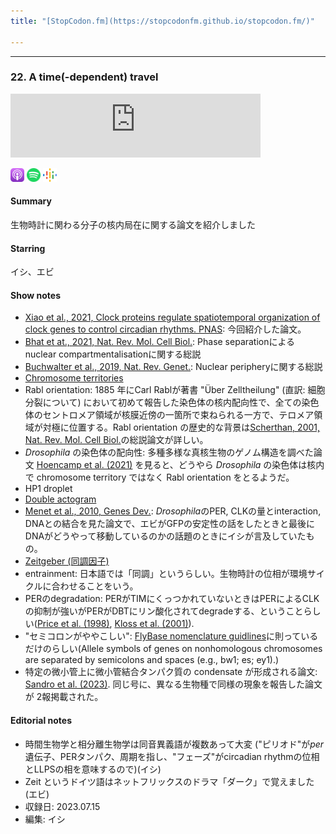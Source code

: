 ```yaml
---
title: "[StopCodon.fm](https://stopcodonfm.github.io/stopcodon.fm/)"

---
```

-------
### 22. A time(-dependent) travel

<iframe src="https://podcasters.spotify.com/pod/show/stopcodon/embed/episodes/22--A-time-dependent-travel-e27f3j8" height="102px" width="400px" frameborder="0" scrolling="no"></iframe>


[<img src="https://raw.githubusercontent.com/StopCodonfm/stopcodon/main/logos/apple-podcasts.png" width="22px">]()
[<img src="https://raw.githubusercontent.com/StopCodonfm/stopcodon/main/logos/spotify.png" width="22px">]()
[<img src="https://raw.githubusercontent.com/StopCodonfm/stopcodon/main/logos/google-podcasts.png" width="22px">]()

#### Summary
生物時計に関わる分子の核内局在に関する論文を紹介しました

#### Starring
イシ、エビ

#### Show notes

+ [Xiao et al., 2021, Clock proteins regulate spatiotemporal organization of clock genes to control circadian rhythms. PNAS](https://www.pnas.org/doi/suppl/10.1073/pnas.2019756118): 今回紹介した論文。
+ [Bhat et at., 2021, Nat. Rev. Mol. Cell Biol.](https://www.nature.com/articles/s41580-021-00387-1): Phase separationによるnuclear compartmentalisationに関する総説
+ [Buchwalter et al., 2019, Nat. Rev. Genet.](https://www.nature.com/articles/s41576-018-0063-5): Nuclear peripheryに関する総説
+ [Chromosome territories](https://www.nature.com/scitable/topicpage/chromosome-territories-the-arrangement-of-chromosomes-in-3025/#)
+ Rabl orientation: 1885 年にCarl Rablが著書 "Über Zelltheilung" (直訳: 細胞分裂について) において初めて報告した染色体の核内配向性で、全ての染色体のセントロメア領域が核膜近傍の一箇所で束ねられる一方で、テロメア領域が対極に位置する。Rabl orientation の歴史的な背景は[Scherthan, 2001, Nat. Rev. Mol. Cell Biol.](https://www.nature.com/articles/35085086)の総説論文が詳しい。
+ _Drosophila_ の染色体の配向性: 多種多様な真核生物のゲノム構造を調べた論文 [Hoencamp et al. (2021)](https://www.science.org/doi/10.1126/science.abe2218) を見ると、どうやら _Drosophila_ の染色体は核内で chromosome territory ではなく Rabl orientation をとるようだ。
+ HP1 droplet
+ [Double actogram](https://ccb.ucsd.edu/the-bioclock-studio/education-resources/basics/part2.html)
+ [Menet et al., 2010, Genes Dev.](https://genesdev.cshlp.org/content/24/4/358): *Drosophila*のPER, CLKの量とinteraction, DNAとの結合を見た論文で、エビがGFPの安定性の話をしたときと最後にDNAがどうやって移動しているのかの話題のときにイシが言及していたもの。
+ [Zeitgeber (同調因子)](https://en.wikipedia.org/wiki/Zeitgeber)
+ entrainment: 日本語では「同調」というらしい。生物時計の位相が環境サイクルに合わせることをいう。
+ PERのdegradation: PERがTIMにくっつかれていないときはPERによるCLKの抑制が強いがPERがDBTにリン酸化されてdegradeする、ということらしい([Price et al. (1998)](https://www.cell.com/cell/fulltext/S0092-8674(00)81224-6), [Kloss et al. (2001)](https://www.cell.com/neuron/fulltext/S0896-6273(01)00320-8)).
+ "セミコロンがややこしい": [FlyBase nomenclature guidlines](https://wiki.flybase.org/wiki/FlyBase:Nomenclature)に則っているだけのらしい(Allele symbols of genes on nonhomologous chromosomes are separated by semicolons and spaces (e.g., bw1; es; ey1).)
+ 特定の微小管上に微小管結合タンパク質の condensate が形成される論文: [Sandro et al. (2023)](https://www.nature.com/articles/s41556-022-01035-2). 同じ号に、異なる生物種で同様の現象を報告した論文が 2報掲載された。

#### Editorial notes

+ 時間生物学と相分離生物学は同音異義語が複数あって大変 ("ピリオド"が*per*遺伝子、PERタンパク、周期を指し、"フェーズ"がcircadian rhythmの位相とLLPSの相を意味するので)(イシ)
+ Zeit というドイツ語はネットフリックスのドラマ「ダーク」で覚えました (エビ)
+ 収録日: 2023.07.15
+ 編集: イシ



